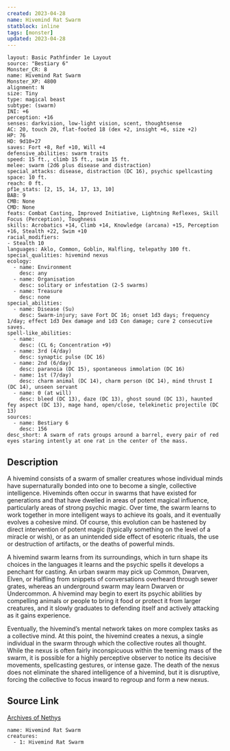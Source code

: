 ```yaml
---
created: 2023-04-28
name: Hivemind Rat Swarm
statblock: inline
tags: [monster]
updated: 2023-04-28
---
```

```statblock
layout: Basic Pathfinder 1e Layout
source: "Bestiary 6"
Monster_CR: 8
name: Hivemind Rat Swarm
Monster_XP: 4800
alignment: N
size: Tiny
type: magical beast
subtype: (swarm)
INI: +6
perception: +16
senses: darkvision, low-light vision, scent, thoughtsense
AC: 20, touch 20, flat-footed 18 (dex +2, insight +6, size +2)
HP: 76
HD: 9d10+27
saves: Fort +8, Ref +10, Will +4
defensive_abilities: swarm traits
speed: 15 ft., climb 15 ft., swim 15 ft.
melee: swarm (2d6 plus disease and distraction)
special_attacks: disease, distraction (DC 16), psychic spellcasting
space: 10 ft.
reach: 0 ft.
pf1e_stats: [2, 15, 14, 17, 13, 10]
BAB: 9
CMB: None
CMD: None
feats: Combat Casting, Improved Initiative, Lightning Reflexes, Skill Focus (Perception), Toughness
skills: Acrobatics +14, Climb +14, Knowledge (arcana) +15, Perception +16, Stealth +22, Swim +10
racial_modifiers:
- Stealth 10
languages: Aklo, Common, Goblin, Halfling, telepathy 100 ft.
special_qualities: hivemind nexus
ecology:
  - name: Environment
    desc: any
  - name: Organisation
    desc: solitary or infestation (2-5 swarms)
  - name: Treasure
    desc: none
special_abilities:
  - name: Disease (Su)
    desc: Swarm-injury; save Fort DC 16; onset 1d3 days; frequency 1/day; effect 1d3 Dex damage and 1d3 Con damage; cure 2 consecutive saves.
spell-like_abilities:
  - name:
    desc: (CL 6; Concentration +9)
  - name: 3rd (4/day)
    desc: synaptic pulse (DC 16)
  - name: 2nd (6/day)
    desc: paranoia (DC 15), spontaneous immolation (DC 16)
  - name: 1st (7/day)
    desc: charm animal (DC 14), charm person (DC 14), mind thrust I (DC 14), unseen servant
  - name: 0 (at will)
    desc: bleed (DC 13), daze (DC 13), ghost sound (DC 13), haunted fey aspect (DC 13), mage hand, open/close, telekinetic projectile (DC 13)
sources:
  - name: Bestiary 6
    desc: 156
desc_short: A swarm of rats groups around a barrel, every pair of red eyes staring intently at one rat in the center of the mass.
```
## Description
A hivemind consists of a swarm of smaller creatures whose individual minds have supernaturally bonded into one to become a single, collective intelligence. Hiveminds often occur in swarms that have existed for generations and that have dwelled in areas of potent magical influence, particularly areas of strong psychic magic. Over time, the swarm learns to work together in more intelligent ways to achieve its goals, and it eventually evolves a cohesive mind. Of course, this evolution can be hastened by direct intervention of potent magic (typically something on the level of a miracle or wish), or as an unintended side effect of esoteric rituals, the use or destruction of artifacts, or the deaths of powerful minds. 

A hivemind swarm learns from its surroundings, which in turn shape its choices in the languages it learns and the psychic spells it develops a penchant for casting. An urban swarm may pick up Common, Dwarven, Elven, or Halfling from snippets of conversations overheard through sewer grates, whereas an underground swarm may learn Dwarven or Undercommon. A hivemind may begin to exert its psychic abilities by compelling animals or people to bring it food or protect it from larger creatures, and it slowly graduates to defending itself and actively attacking as it gains experience. 

Eventually, the hivemind’s mental network takes on more complex tasks as a collective mind. At this point, the hivemind creates a nexus, a single individual in the swarm through which the collective routes all thought. While the nexus is often fairly inconspicuous within the teeming mass of the swarm, it is possible for a highly perceptive observer to notice its decisive movements, spellcasting gestures, or intense gaze. The death of the nexus does not eliminate the shared intelligence of a hivemind, but it is disruptive, forcing the collective to focus inward to regroup and form a new nexus.
## Source Link
[Archives of Nethys](https://aonprd.com/MonsterDisplay.aspx?ItemName=Hivemind%20Rat%20Swarm)
```encounter-table
name: Hivemind Rat Swarm
creatures:
  - 1: Hivemind Rat Swarm
```
